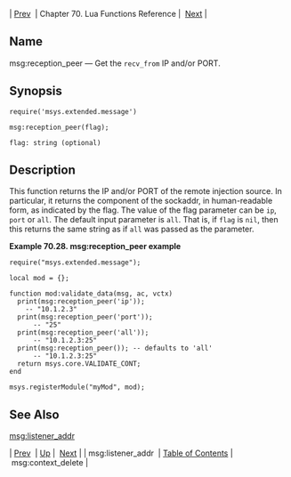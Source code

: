 | [Prev](lua.ref.msg_listener_addr)  | Chapter 70. Lua Functions Reference |  [Next](lua.ref.msg_context_delete) |

<a name="lua.ref.msg_reception_peer"></a>
## Name

msg:reception_peer — Get the `recv_from` IP and/or PORT.

<a name="idp15869744"></a>
## Synopsis

`require('msys.extended.message')`

`msg:reception_peer(flag);`

`flag: string (optional)`<a name="idp15873472"></a>
## Description

This function returns the IP and/or PORT of the remote injection source. In particular, it returns the component of the sockaddr, in human-readable form, as indicated by the flag. The value of the flag parameter can be `ip`, `port` or `all`. The default input parameter is `all`. That is, if `flag` is `nil`, then this returns the same string as if `all` was passed as the parameter.

<a name="lua.ref.msg_reception_peer.example"></a>

**Example 70.28. msg:reception_peer example**

```
require("msys.extended.message");

local mod = {};

function mod:validate_data(msg, ac, vctx)
  print(msg:reception_peer('ip'));
    -- "10.1.2.3"
  print(msg:reception_peer('port'));
      -- "25"
  print(msg:reception_peer('all'));
      -- "10.1.2.3:25"
  print(msg:reception_peer()); -- defaults to 'all'
      -- "10.1.2.3:25"
  return msys.core.VALIDATE_CONT;
end

msys.registerModule("myMod", mod);
```

<a name="idp15881632"></a>
## See Also

[msg:listener_addr](lua.ref.msg_listener_addr "msg:listener_addr")

| [Prev](lua.ref.msg_listener_addr)  | [Up](lua.function.details) |  [Next](lua.ref.msg_context_delete) |
| msg:listener_addr  | [Table of Contents](index) |  msg:context_delete |

